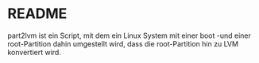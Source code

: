 # README

part2lvm ist ein Script, mit dem ein Linux System mit einer boot -und einer root-Partition dahin umgestellt wird, dass die root-Partition hin zu LVM konvertiert wird.